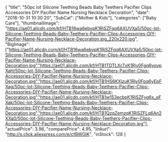 {
	"title": "50pc lot  Silicone Teething Beads Baby Teethers Pacifier Clips Accessories DIY Pacifier Name Nursing Necklace Decoration",
	"date": "2018-10-31 10:30:20",
	"SubCat": ["Mother & Kids"],
	"categories": ["Baby Care"],
	"thumbnailImage": "https://ae01.alicdn.com/kf/HTB16wa6ebvpK1RjSZFqq6AXUVXa5/50pc-lot-Silicone-Teething-Beads-Baby-Teethers-Pacifier-Clips-Accessories-DIY-Pacifier-Name-Nursing-Necklace-Decoration.jpg_220x220.jpg",
	"BigImage": ["https://ae01.alicdn.com/kf/HTB16wa6ebvpK1RjSZFqq6AXUVXa5/50pc-lot-Silicone-Teething-Beads-Baby-Teethers-Pacifier-Clips-Accessories-DIY-Pacifier-Name-Nursing-Necklace-Decoration.jpg","https://ae01.alicdn.com/kf/HTB1TDTLXcTxK1Rjy0Fgq6yovpXaH/50pc-lot-Silicone-Teething-Beads-Baby-Teethers-Pacifier-Clips-Accessories-DIY-Pacifier-Name-Nursing-Necklace-Decoration.jpg","https://ae01.alicdn.com/kf/HTB1HS6KXjzuK1Rjy0Fpq6yEpFXag/50pc-lot-Silicone-Teething-Beads-Baby-Teethers-Pacifier-Clips-Accessories-DIY-Pacifier-Name-Nursing-Necklace-Decoration.jpg","https://ae01.alicdn.com/kf/HTB1w153ecbpK1RjSZFyq6x_qFXak/50pc-lot-Silicone-Teething-Beads-Baby-Teethers-Pacifier-Clips-Accessories-DIY-Pacifier-Name-Nursing-Necklace-Decoration.jpg","https://ae01.alicdn.com/kf/HTB1QzqZemzqK1RjSZFLq6An2XXa0/50pc-lot-Silicone-Teething-Beads-Baby-Teethers-Pacifier-Clips-Accessories-DIY-Pacifier-Name-Nursing-Necklace-Decoration.jpg"],
	"actualPrice": 3.96,
	"comparePrice": 4.95,
	"linkurl": "http://s.click.aliexpress.com/e/cfBWGlK",
	"inStock": 128
}
